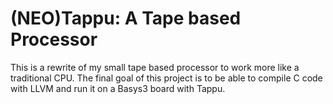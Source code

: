 # (NEO)Tappu: A Tape based Processor 
This is a rewrite of my small tape based processor to work more like a traditional CPU.
The final goal of this project is to be able to compile C code with LLVM and run it on a Basys3 board with Tappu.
